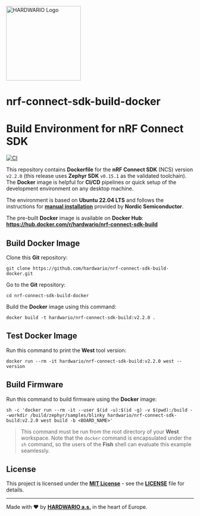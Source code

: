 <a href="https://www.hardwario.com"><img src="https://www.hardwario.com/ci/assets/hw-logo.svg" width="200" alt="HARDWARIO Logo"></a>

# nrf-connect-sdk-build-docker
# Build Environment for nRF Connect SDK

[![CI](https://github.com/hardwario/nrf-connect-sdk-build-docker/actions/workflows/main.yml/badge.svg?branch=main)](https://github.com/hardwario/nrf-connect-sdk-build-docker/actions/workflows/main.yml)

This repository contains **Dockerfile** for the **nRF Connect SDK** (NCS) version `v2.2.0` (this release uses **Zephyr SDK** `v0.15.1` as the validated toolchain). The **Docker** image is helpful for **CI/CD** pipelines or quick setup of the development environment on any desktop machine.

The environment is based on **Ubuntu 22.04 LTS** and follows the instructions for [**manual installation**](https://developer.nordicsemi.com/nRF_Connect_SDK/doc/latest/nrf/gs_installing.html) provided by **Nordic Semiconductor**.

The pre-built **Docker** image is available on **Docker Hub**:<br>
**https://hub.docker.com/r/hardwario/nrf-connect-sdk-build**

## Build Docker Image

Clone this **Git** repository:

```
git clone https://github.com/hardwario/nrf-connect-sdk-build-docker.git
```

Go to the **Git** repository:

```
cd nrf-connect-sdk-build-docker
```

Build the **Docker** image using this command:

```
docker build -t hardwario/nrf-connect-sdk-build:v2.2.0 .
```

## Test Docker Image

Run this command to print the **West** tool version:

```
docker run --rm -it hardwario/nrf-connect-sdk-build:v2.2.0 west --version
```

## Build Firmware

Run this command to build firmware using the **Docker** image:

```
sh -c 'docker run --rm -it --user $(id -u):$(id -g) -v $(pwd):/build --workdir /build/zephyr/samples/blinky hardwario/nrf-connect-sdk-build:v2.2.0 west build -b <BOARD_NAME>'
```

> This command must be run from the root directory of your **West** workspace. Note that the `docker` command is encapsulated under the `sh` command, so the users of the **Fish** shell can evaluate this example seamlessly.

## License

This project is licensed under the [**MIT License**](https://opensource.org/licenses/MIT) - see the [**LICENSE**](LICENSE) file for details.

---

Made with ❤️ by [**HARDWARIO a.s.**](https://www.hardwario.com) in the heart of Europe.
